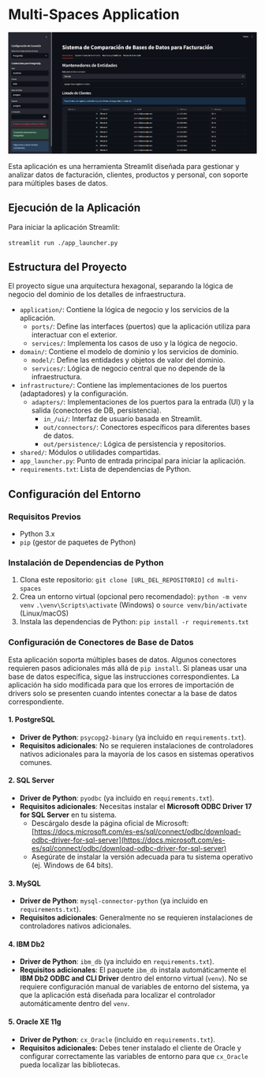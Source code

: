 # Multi-Spaces Application

![Captura de pantalla de la aplicación](preview/image.png)

Esta aplicación es una herramienta Streamlit diseñada para gestionar y analizar datos de facturación, clientes, productos y personal, con soporte para múltiples bases de datos.

## Ejecución de la Aplicación

Para iniciar la aplicación Streamlit:

`streamlit run ./app_launcher.py`

## Estructura del Proyecto

El proyecto sigue una arquitectura hexagonal, separando la lógica de negocio del dominio de los detalles de infraestructura.

*   `application/`: Contiene la lógica de negocio y los servicios de la aplicación.
    *   `ports/`: Define las interfaces (puertos) que la aplicación utiliza para interactuar con el exterior.
    *   `services/`: Implementa los casos de uso y la lógica de negocio.
*   `domain/`: Contiene el modelo de dominio y los servicios de dominio.
    *   `model/`: Define las entidades y objetos de valor del dominio.
    *   `services/`: Lógica de negocio central que no depende de la infraestructura.
*   `infrastructure/`: Contiene las implementaciones de los puertos (adaptadores) y la configuración.
    *   `adapters/`: Implementaciones de los puertos para la entrada (UI) y la salida (conectores de DB, persistencia).
        *   `in_/ui/`: Interfaz de usuario basada en Streamlit.
        *   `out/connectors/`: Conectores específicos para diferentes bases de datos.
        *   `out/persistence/`: Lógica de persistencia y repositorios.
*   `shared/`: Módulos o utilidades compartidas.
*   `app_launcher.py`: Punto de entrada principal para iniciar la aplicación.
*   `requirements.txt`: Lista de dependencias de Python.

## Configuración del Entorno

### Requisitos Previos

*   Python 3.x
*   `pip` (gestor de paquetes de Python)

### Instalación de Dependencias de Python

1.  Clona este repositorio:
    `git clone [URL_DEL_REPOSITORIO]`
    `cd multi-spaces`
2.  Crea un entorno virtual (opcional pero recomendado):
    `python -m venv venv`
    `.\venv\Scripts\activate` (Windows) o `source venv/bin/activate` (Linux/macOS)
3.  Instala las dependencias de Python:
    `pip install -r requirements.txt`

### Configuración de Conectores de Base de Datos

Esta aplicación soporta múltiples bases de datos. Algunos conectores requieren pasos adicionales más allá de `pip install`. Si planeas usar una base de datos específica, sigue las instrucciones correspondientes. La aplicación ha sido modificada para que los errores de importación de drivers solo se presenten cuando intentes conectar a la base de datos correspondiente.

#### 1. PostgreSQL

*   **Driver de Python**: `psycopg2-binary` (ya incluido en `requirements.txt`).
*   **Requisitos adicionales**: No se requieren instalaciones de controladores nativos adicionales para la mayoría de los casos en sistemas operativos comunes.

#### 2. SQL Server

*   **Driver de Python**: `pyodbc` (ya incluido en `requirements.txt`).
*   **Requisitos adicionales**: Necesitas instalar el **Microsoft ODBC Driver 17 for SQL Server** en tu sistema.
    *   Descárgalo desde la página oficial de Microsoft: [https://docs.microsoft.com/es-es/sql/connect/odbc/download-odbc-driver-for-sql-server](https://docs.microsoft.com/es-es/sql/connect/odbc/download-odbc-driver-for-sql-server)
    *   Asegúrate de instalar la versión adecuada para tu sistema operativo (ej. Windows de 64 bits).

#### 3. MySQL

*   **Driver de Python**: `mysql-connector-python` (ya incluido en `requirements.txt`).
*   **Requisitos adicionales**: Generalmente no se requieren instalaciones de controladores nativos adicionales.

#### 4. IBM Db2

*   **Driver de Python**: `ibm_db` (ya incluido en `requirements.txt`).
*   **Requisitos adicionales**: El paquete `ibm_db` instala automáticamente el **IBM Db2 ODBC and CLI Driver** dentro del entorno virtual (`venv`). No se requiere configuración manual de variables de entorno del sistema, ya que la aplicación está diseñada para localizar el controlador automáticamente dentro del `venv`.

#### 5. Oracle XE 11g

*   **Driver de Python**: `cx_Oracle` (incluido en `requirements.txt`).
*   **Requisitos adicionales**: Debes tener instalado el cliente de Oracle y configurar correctamente las variables de entorno para que `cx_Oracle` pueda localizar las bibliotecas.

